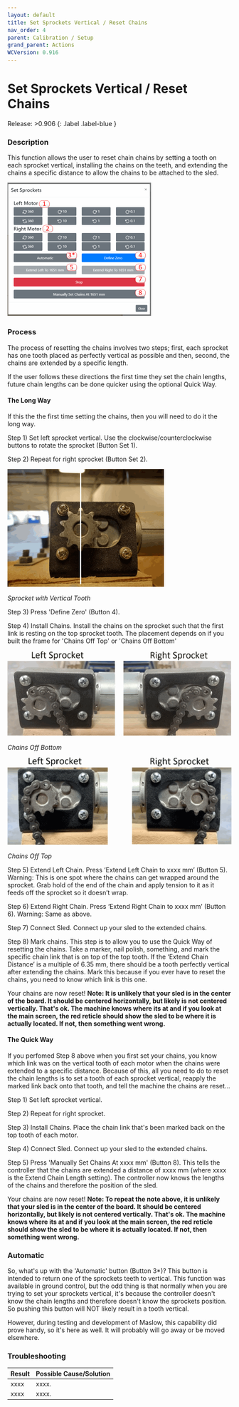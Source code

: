 ```yaml
---
layout: default
title: Set Sprockets Vertical / Reset Chains
nav_order: 4
parent: Calibration / Setup
grand_parent: Actions
WCVersion: 0.916
---
```

# Set Sprockets Vertical / Reset Chains

Release: >0.906
{: .label .label-blue }

### Description
This function allows the user to reset chain chains by setting a tooth on each sprocket vertical, installing the chains on the teeth, and extending the chains a specific distance to allow the chains to be attached to the sled.

![Sprocket with Vertical Tooth](../../assets/Actions/Calibration-Setup/setSprocketsVertical.png)

### Process
The process of resetting the chains involves two steps; first, each sprocket has one tooth placed as perfectly vertical as possible and then, second, the chains are extended by a specific length.

If the user follows these directions the first time they set the chain lengths, future chain lengths can be done quicker using the optional Quick Way.

#### The Long Way ####

If this the the first time setting the chains, then you will need to do it the long way.

Step 1) Set left sprocket vertical.  Use the clockwise/counterclockwise buttons to rotate the sprocket (Button Set 1).

Step 2) Repeat for right sprocket (Button Set 2).

![Sprocket with Vertical Tooth](../../assets/gettingStarted/Sprocket%20at%2012-00.png)

_Sprocket with Vertical Tooth_

Step 3) Press 'Define Zero' (Button 4).

Step 4) Install Chains.  Install the chains on the sprocket such that the first link is resting on the top sprocket tooth. The placement depends on if you built the frame for 'Chains Off Top' or 'Chains Off Bottom'

![Chains Off Bottom](../../assets/gettingStarted/chainOffSprocketsBottom.png)

_Chains Off Bottom_

![Chains Off Top](../../assets/gettingStarted/chainOffSprocketsTop.png)

_Chains Off Top_

Step 5) Extend Left Chain. Press ‘Extend Left Chain to xxxx mm’ (Button 5). Warning: This is one spot where the chains can get wrapped around the sprocket. Grab hold of the end of the chain and apply tension to it as it feeds off the sprocket so it doesn’t wrap.

Step 6) Extend Right Chain. Press ‘Extend Right Chain to xxxx mm’ (Button 6).  Warning: Same as above.

Step 7) Connect Sled. Connect up your sled to the extended chains. 

Step 8) Mark chains. This step is to allow you to use the Quick Way of resetting the chains.  Take a marker, nail polish, something, and mark the specific chain link that is on top of the top tooth. If the ‘Extend Chain Distance’ is a multiple of 6.35 mm, there should be a tooth perfectly vertical after extending the chains. Mark this because if you ever have to reset the chains, you need to know which link is this one.

Your chains are now reset!  **Note: It is unlikely that your sled is in the center of the board.  It should be centered horizontally, but likely is not centered vertically.  That's ok.  The machine knows where its at and if you look at the main screen, the red reticle should show the sled to be where it is actually located.  If not, then something went wrong.**

#### The Quick Way ####

If you perfomed Step 8 above when you first set your chains, you know which link was on the vertical tooth of each motor when the chains were extended to a specific distance.  Because of this, all you need to do to reset the chain lengths is to set a tooth of each sprocket vertical, reapply the marked link back onto that tooth, and tell the machine the chains are reset...

Step 1) Set left sprocket vertical.

Step 2) Repeat for right sprocket.

Step 3) Install Chains.  Place the chain link that's been marked back on the top tooth of each motor.

Step 4) Connect Sled.  Connect up your sled to the extended chains.

Step 5) Press 'Manually Set Chains At xxxx mm' (Button 8).  This tells the controller that the chains are extended a distance of xxxx mm (where xxxx is the Extend Chain Length setting).  The controller now knows the lengths of the chains and therefore the position of the sled.

Your chains are now reset!  **Note: To repeat the note above, it is unlikely that your sled is in the center of the board.  It should be centered horizontally, but likely is not centered vertically.  That's ok.  The machine knows where its at and if you look at the main screen, the red reticle should show the sled to be where it is actually located.  If not, then something went wrong.**

### Automatic ###

So, what's up with the 'Automatic' button (Button 3*)?  This button is intended to return one of the sprockets teeth to vertical.  This function was available in ground control, but the odd thing is that normally when you are trying to set your sprockets vertical, it's because the controller doesn't know the chain lengths and therefore doesn't know the sprockets position.  So pushing this button will NOT likely result in a tooth vertical.

However, during testing and development of Maslow, this capability did prove handy, so it's here as well.  It will probably will go away or be moved elsewhere. 
 
### Troubleshooting

|Result   	|Possible Cause/Solution   	|
|---	|---	|
|xxxx   	|xxxx.   	|
|xxxx   	|xxxx.   	|


